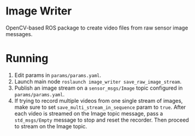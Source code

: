 # Image Writer
OpenCV-based ROS package to create video files from raw sensor image messages.

# Running
1. Edit params in ```params/params.yaml```.
2. Launch main node ```roslaunch image_writer save_raw_image_stream```.
3. Publish an image stream on a ```sensor_msgs/Image``` topic configured in ```params/params.yaml```.
4. If trying to record multiple videos from one single stream of images, make sure to set ```save_multi_stream_in_sequence``` param to ```true```. After each video is streamed on the Image topic message, pass a ```std_msgs/Empty``` message to stop and reset the recorder. Then proceed to stream on the Image topic.
